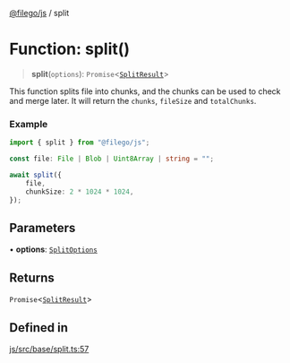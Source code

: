 [@filego/js](../README.md) / split

# Function: split()

> **split**(`options`): `Promise`\<[`SplitResult`](../type-aliases/SplitResult.md)\>

This function splits file into chunks,
and the chunks can be used to check and merge later.
It will return the `chunks`, `fileSize` and `totalChunks`.

### Example

```ts
import { split } from "@filego/js";

const file: File | Blob | Uint8Array | string = "";

await split({
    file,
    chunkSize: 2 * 1024 * 1024,
});
```

## Parameters

• **options**: [`SplitOptions`](../type-aliases/SplitOptions.md)

## Returns

`Promise`\<[`SplitResult`](../type-aliases/SplitResult.md)\>

## Defined in

[js/src/base/split.ts:57](https://github.com/alpheustangs/filego.js/blob/75c07655f62c9155e0e20706754cb14cbd642fe5/packages/js/src/base/split.ts#L57)
